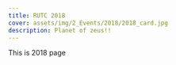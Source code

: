 ```yaml
---
title: RUTC 2018
cover: assets/img/2_Events/2018/2018_card.jpg
description: Planet of zeus!!
---
```


This is 2018 page